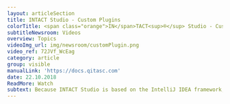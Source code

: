 ```yaml
---
layout: articleSection
title: INTACT Studio - Custom Plugins
colorTitle: <span class="orange">IN</span>TACT<sup>®</sup> Studio - Custom Plugins
subtitleNewsroom: Videos
overview: Topics
videoImg_url: img/newsroom/customPlugin.png
video_ref: 72JVf_WcEag
category: article
group: visible
manualLink: 'https://docs.qitasc.com'
date: 22.10.2018
ReadMore: Watch
subtext: Because INTACT Studio is based on the IntelliJ IDEA framework, it’s easy to extend it with your own plugins or plugins from the IntelliJ repository. Watch Mihai show you how to customize your INTACT Studio experience and improve your productivity.
---
```

